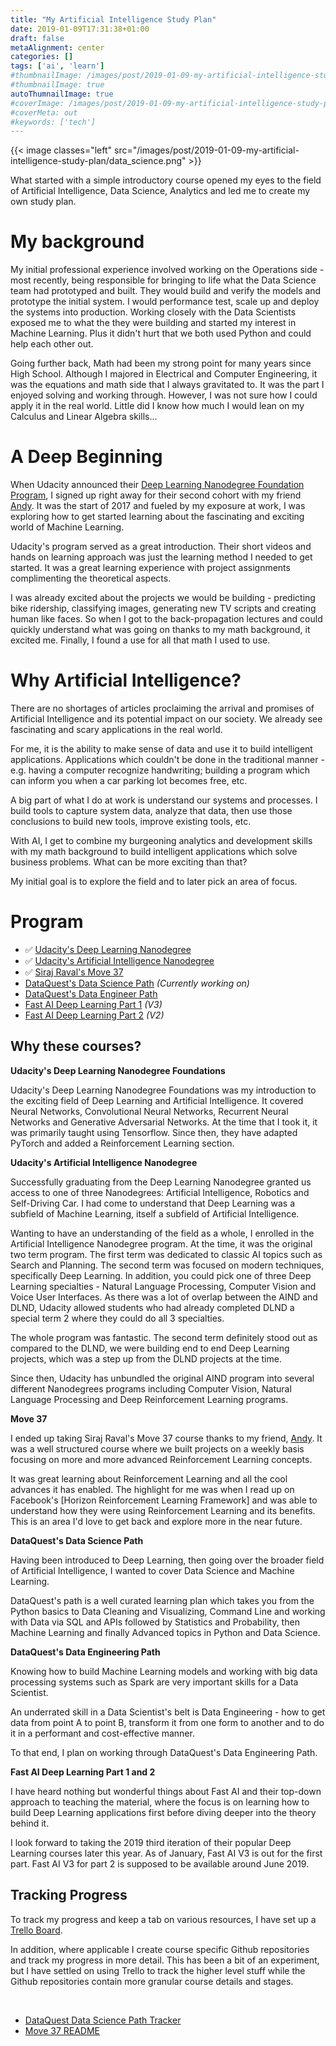 ```yaml
---
title: "My Artificial Intelligence Study Plan"
date: 2019-01-09T17:31:38+01:00
draft: false
metaAlignment: center
categories: []
tags: ['ai', 'learn']
#thumbnailImage: /images/post/2019-01-09-my-artificial-intelligence-study-plan/data_science.png
#thumbnailImage: true
autoThumnailImage: true
#coverImage: /images/post/2019-01-09-my-artificial-intelligence-study-plan/data_science.png
#coverMeta: out
#keywords: ['tech']
---
```


{{< image classes="left" src="/images/post/2019-01-09-my-artificial-intelligence-study-plan/data_science.png" >}}

What started with a simple introductory course opened my eyes to the field of Artificial Intelligence, Data Science, Analytics and led me to create my own study plan.



<!--more-->

<!-- toc -->

# My background

My initial professional experience involved working on the Operations side - most recently, being responsible for bringing to life what the Data Science team had prototyped and built. They would build and verify the models and prototype the initial system. I would performance test, scale up and deploy the systems into production. Working closely with the Data Scientists exposed me to what the they were building and started my interest in Machine Learning. Plus it didn't hurt that we both used Python and could help each other out.

Going further back, Math had been my strong point for many years since High School. Although I majored in Electrical and Computer Engineering, it was the equations and math side that I always gravitated to. It was the part I enjoyed solving and working through. However, I was not sure how I could apply it in the real world. Little did I know how much I would lean on my Calculus and Linear Algebra skills...

# A Deep Beginning

When Udacity announced their [Deep Learning Nanodegree Foundation Program], I signed up right away for their second cohort with my friend [Andy]. It was the start of 2017 and fueled by my exposure at work, I was exploring how to get started learning about the fascinating and exciting world of Machine Learning.

Udacity's program served as a great introduction. Their short videos and hands on learning approach was just the learning method I needed to get started. It was a great learning experience with project assignments complimenting the theoretical aspects.

I was already excited about the projects we would be building - predicting bike ridership, classifying images, generating new TV scripts and creating human like faces. So when I got to the back-propagation lectures and could quickly understand what was going on thanks to my math background, it excited me. Finally, I found a use for all that math I used to use.


# Why Artificial Intelligence?

There are no shortages of articles proclaiming the arrival and promises of Artificial Intelligence and its potential impact on our society. We already see fascinating and scary applications in the real world.

For me, it is the ability to make sense of data and use it to build intelligent applications. Applications which couldn't be done in the traditional manner - e.g. having a computer recognize handwriting; building a program which can inform you when a car parking lot becomes free, etc.

A big part of what I do at work is understand our systems and processes. I build tools to capture system data, analyze that data, then use those conclusions to build new tools, improve existing tools, etc.

With AI, I get to combine my burgeoning analytics and development skills with my math background to build intelligent applications which solve business problems. What can be more exciting than that?

My initial goal is to explore the field and to later pick an area of focus.


# Program

- :white_check_mark: [Udacity's Deep Learning Nanodegree]
- :white_check_mark: [Udacity's Artificial Intelligence Nanodegree]
- :white_check_mark: [Siraj Raval's Move 37]
- [DataQuest's Data Science Path] _(Currently working on)_
- [DataQuest's Data Engineer Path]
- [Fast AI Deep Learning Part 1] _(V3)_
- [Fast AI Deep Learning Part 2] _(V2)_

## Why these courses?

**Udacity's Deep Learning Nanodegree Foundations**

Udacity's Deep Learning Nanodegree Foundations was my introduction to the exciting field of Deep Learning and Artificial Intelligence. It covered Neural Networks, Convolutional Neural Networks, Recurrent Neural Networks and Generative Adversarial Networks. At the time that I took it, it was primarily taught using Tensorflow. Since then, they have adapted PyTorch and added a Reinforcement Learning section.


**Udacity's Artificial Intelligence Nanodegree**

Successfully graduating from the Deep Learning Nanodegree granted us access to one of three Nanodegrees: Artificial Intelligence, Robotics and Self-Driving Car. I had come to understand that Deep Learning was a subfield of Machine Learning, itself a subfield of Artificial Intelligence. 

Wanting to have an understanding of the field as a whole, I enrolled in the Artificial Intelligence Nanodegree program. At the time, it was the original two term program. The first term was dedicated to classic AI topics such as Search and Planning. The second term was focused on modern techniques, specifically Deep Learning. In addition, you could pick one of three Deep Learning specialties - Natural Language Processing, Computer Vision and Voice User Interfaces. As there was a lot of overlap between the AIND and DLND, Udacity allowed students who had already completed DLND a special term 2 where they could do all 3 specialties.

The whole program was fantastic. The second term definitely stood out as compared to the DLND, we were building end to end Deep Learning projects, which was a step up from the DLND projects at the time.

Since then, Udacity has unbundled the original AIND program into several different Nanodegrees programs including Computer Vision, Natural Language Processing and Deep Reinforcement Learning programs.


**Move 37**

I ended up taking Siraj Raval's Move 37 course thanks to my friend, [Andy]. It was a well structured course where we built projects on a weekly basis focusing on more and more advanced Reinforcement Learning concepts.

It was great learning about Reinforcement Learning and all the cool advances it has enabled. The highlight for me was when I read up on Facebook's [Horizon Reinforcement Learning Framework] and was able to understand how they were using Reinforcement Learning and its benefits. This is an area I'd love to get back and explore more in the near future.


**DataQuest's Data Science Path**

Having been introduced to Deep Learning, then going over the broader field of Artificial Intelligence, I wanted to cover Data Science and Machine Learning.

DataQuest's path is a well curated learning plan which takes you from the Python basics to Data Cleaning and Visualizing, Command Line and working with Data via SQL and APIs followed by Statistics and Probability, then Machine Learning and finally Advanced topics in Python and Data Science.


**DataQuest's Data Engineering Path**

Knowing how to build Machine Learning models and working with big data processing systems such as Spark are very important skills for a Data Scientist.

An underrated skill in a Data Scientist's belt is Data Engineering - how to get data from point A to point B, transform it from one form to another and to do it in a performant and cost-effective manner.

To that end, I plan on working through DataQuest's Data Engineering Path.


**Fast AI Deep Learning Part 1 and 2**

I have heard nothing but wonderful things about Fast AI and their top-down approach to teaching the material, where the focus is on learning how to build Deep Learning applications first before diving deeper into the theory behind it.

I look forward to taking the 2019 third iteration of their popular Deep Learning courses later this year. As of January, Fast AI V3 is out for the first part. Fast AI V3 for part 2 is supposed to be available around June 2019.

## Tracking Progress

To track my progress and keep a tab on various resources, I have set up a [Trello Board].

In addition, where applicable I create course specific Github repositories and track my progress in more detail. This has been a bit of an experiment, but I have settled on using Trello to track the higher level stuff while the Github repositories contain more granular course details and stages.

<br/>

- [DataQuest Data Science Path Tracker]
- [Move 37 README]

[//]: # (References)


[Deep Learning Nanodegree Foundation Program]: https://blog.udacity.com/2017/01/siraj-raval-deep-learning-nanodegree-foundation-program.html
[Andy]: https://github.com/redpanda-ai

[Udacity's Deep Learning Nanodegree]: https://www.udacity.com/course/deep-learning-nanodegree-foundation--nd101
[Udacity's Artificial Intelligence Nanodegree]: https://www.udacity.com/ai
[DataQuest's Data Science Path]: https://www.dataquest.io/path/data-scientist
[DataQuest's Data Engineer Path]: https://www.dataquest.io/path/data-engineer
[Siraj Raval's Move 37]: https://www.theschool.ai/courses/move-37-course/
[Fast AI Deep Learning Part 1]: https://course.fast.ai/
[Fast AI Deep Learning Part 2]: http://course18.fast.ai/part2.html
[Trello Board]: https://trello.com/b/3TUU8Sbg
[DataQuest Data Science Path Tracker]: https://github.com/johannesgiorgis/dataquest/blob/master/data_science_path/README.md
[Move 37 README]: https://github.com/johannesgiorgis/move_37/blob/master/README.md
